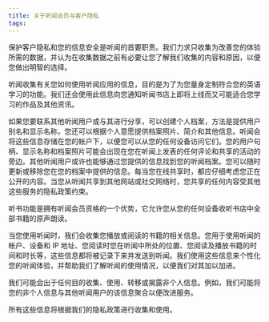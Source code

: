 ```yaml
---
title: 关于听闻会员与客户隐私
tags:
---
```

保护客户隐私和您的信息安全是听闻的首要职责。我们力求只收集为改善您的体验所需的数据，并认为在收集数据之前有必要让您了解我们收集的内容和原因，以便您做出明智的选择。

听闻收集有关您如何使用听闻应用的信息，目的是为了为您量身定制符合您的英语学习的功能。我们还会使用此信息向您通知听闻书店上即将上线而又可能适合您学习的作品及其他资讯。

如果您要联系其他听闻用户或与其进行分享，可以创建个人档案，方法是提供用户别名和显示名称，您还可以根据个人意愿提供档案照片、简介和其他信息。听闻会将这些信息存储在您的帐户下，以便您可以从您的任何设备访问它们。您的用户句柄、显示名称和档案照片可能会出现在您在听闻上发表的任何评论和共享的活动的旁边。其他听闻用户或许也能够通过您提供的信息找到您的听闻档案。您可以随时更新或移除您在您的档案中提供的信息。每当您在线共享时，都应仔细考虑您正在公开的内容。当您从听闻共享到其他网站或社交网络时，您共享的任何内容受其他这些服务的隐私政策约束。

听书功能是拥有听闻会员资格的一个优势，它允许您从您的任何设备收听书店中全部书籍的原声朗读。

当您使用听闻时，我们会收集您播放或阅读的书籍的相关信息。您用于使用听闻的帐户、设备和 IP 地址、您阅读时您在听闻中所处的位置、您阅读及播放书籍的时间和时长等，这些信息都将被记录下来并发送到听闻。我们使用这些信息来个性化您的听闻体验，并帮助我们了解听闻的使用情况，以便我们对其加以加进。

我们可能会出于任何目的收集、使用、转移或揭露非个人信息。例如，我们可能将您的非个人信息与其他听闻用户的该信息聚合以便改进服务。

所有这些信息将根据我们的隐私政策进行收集和使用。
